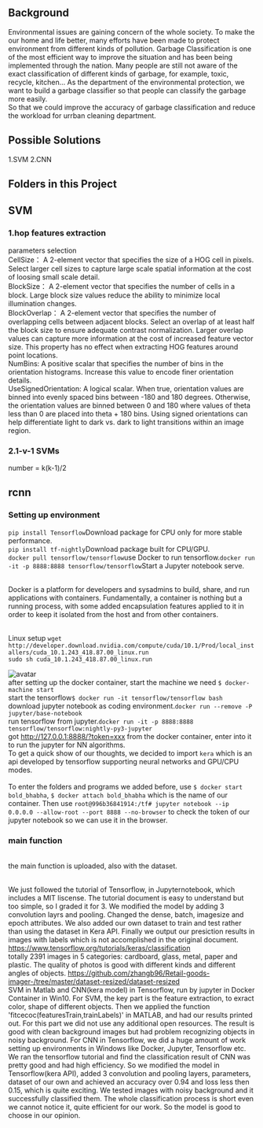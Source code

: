 ## Background
Environmental issues are gaining concern of the whole society. 
To make the our home and life better, many efforts have been made to protect environment from different kinds of pollution.
Garbage Classification is one of the most efficient way to improve the situation and has been being implemented through the nation.
Many people are still not aware of the exact classification of different kinds of garbage, for example, toxic, recycle, kitchen...
As the department of the environmental protection, we want to build a garbage classifier so that people can classify the garbage more easily.
<br/>So that we could improve the accuracy of garbage classification and reduce the workload for urrban cleaning department.

## Possible Solutions
1.SVM
2.CNN

## Folders in this Project 


## SVM
### 1.hop features extraction
parameters selection
<br/>CellSize： A 2-element vector that specifies the size of a HOG cell in pixels. Select larger cell sizes to capture large scale spatial information at the cost of loosing small scale detail.
<br/>BlockSize： A 2-element vector that specifies the number of cells in a block. Large block size values reduce the ability to minimize local illumination changes.
<br/>BlockOverlap： A 2-element vector that specifies the number of overlapping cells between adjacent blocks. Select an overlap of at least half the block size to ensure adequate contrast normalization. Larger overlap values can capture more information at the cost of increased feature vector size. This property has no effect when extracting HOG features around point locations.
<br/>NumBins: A positive scalar that specifies the number of bins in the orientation histograms. Increase this value to encode finer orientation details.
<br/>UseSignedOrientation: A logical scalar. When true, orientation values are binned into evenly spaced bins between -180 and 180 degrees. Otherwise, the orientation values are binned between 0 and 180 where values of theta less than 0 are placed into theta + 180 bins. Using signed orientations can help differentiate light to dark vs. dark to light transitions within an image region.
### 2.1-v-1 SVMs
number = k(k-1)/2



## rcnn
### Setting up environment
`pip install Tensorflow`Download package for CPU only for more stable performance.
<br/>`pip install tf-nightly`Download package built for CPU/GPU.
<br/>`docker pull tensorflow/tensorflow`use Docker to run tensorflow.`docker run -it -p 8888:8888 tensorflow/tensorflow`Start a Jupyter notebook serve.

<br/>Docker is a platform for developers and sysadmins to build, share, and run applications with containers. 
Fundamentally, a container is nothing but a running process, with some added encapsulation features applied to it in order to keep it isolated from the host and from other containers.

<br/>Linux setup `wget http://developer.download.nvidia.com/compute/cuda/10.1/Prod/local_installers/cuda_10.1.243_418.87.00_linux.run`
<br/>`sudo sh cuda_10.1.243_418.87.00_linux.run`

![avatar](/user/desktop/docker.png)
<br/>after setting up the docker container, start the machine we need `$ docker-machine start`
<br/>start the tensorflow`$ docker run -it tensorflow/tensorflow bash`
<br/>download jupyter notebook as coding environment.`docker run --remove -P jupyter/base-notebook`
<br/>run tensorflow from jupyter.`docker run -it -p 8888:8888 tensorflow/tensorflow:nightly-py3-jupyter`
<br/>got http://127.0.0.1:8888/?token=xxx from the docker container, enter into it to run the jupyter for NN algorithms.
<br/>To get a quick show of our thoughts, we decided to import `kera` which is an api developed by tensorflow supporting neural networks and GPU/CPU modes.
<br/>
<br/>To enter the folders and programs we added before, use `$ docker start bold_bhabha`, `$ docker attach bold_bhabha` which is the name of our container. Then use `root@996b36841914:/tf# jupyter notebook --ip 0.0.0.0 --allow-root --port 8888 --no-browser` to check the token of our jupyter notebook so we can use it in the browser.

### main function
</br> the main function is uploaded, also with the dataset.

</br> We just followed the tutorial of Tensorflow, in Jupyternotebook, which includes a MIT liscense. The tutorial document is easy to understand but too simple, so I graded it for 3. We modified the model by adding 3 convolution layrs and pooling. Changed the dense, batch, imagesize and epoch attributes. We also added our own dataset to train and test rather than using the dataset in Kera API. Finally we output our presiction results in images with labels which is not accomplished in the original document.
https://www.tensorflow.org/tutorials/keras/classification
</br> totally 2391 images in 5 categories: cardboard, glass, metal, paper and plastic. The quality of photos is good with different kinds and different angles of objects.
https://github.com/zhangb96/Retail-goods-imager-/tree/master/dataset-resized/dataset-resized 
</br> SVM in Matlab and CNN(kera model) in Tensorflow, run by jupyter in Docker Container in Win10.
For SVM, the key part is the feature extraction, to exract color, shape of different objects. Then we applied the function 'fitcecoc(featuresTrain,trainLabels)' in MATLAB, and had our results printed out. For this part we did not use any additional open resources. The result is good with clean background images but had problem recognizing objects in noisy background.
For CNN in Tensorflow, we did a huge amount of work setting up environments in Windows like Docker, Jupyter, Tensorflow etc. We ran the tensorflow tutorial and find the classification result of CNN was pretty good and had high efficiency. So we modified the model in Tensorflow(kera API), added 3 convolution and pooling layers, parameters, dataset of our own and achieved an accuracy over 0.94 and loss less then 0.15, which is quite exciting. We tested images with noisy background and it successfully classified them. The whole classification process is short even we cannot notice it, quite efficient for our work. So the model is good to choose in our opinion.  

